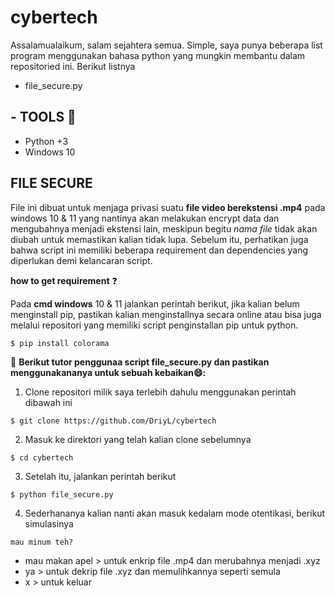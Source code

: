 # cybertech 
Assalamualaikum, salam sejahtera semua. Simple, saya punya beberapa list program menggunakan bahasa python yang mungkin membantu dalam repositoried ini. Berikut listnya
- file_secure.py

## - TOOLS 🐍
+ Python +3
+ Windows 10

## FILE SECURE
  File ini dibuat untuk menjaga privasi suatu **file video berekstensi .mp4** pada windows 10 & 11 yang nantinya akan melakukan encrypt data dan mengubahnya menjadi ekstensi lain, meskipun begitu *nama file* tidak akan diubah untuk memastikan kalian tidak lupa. Sebelum itu, perhatikan juga bahwa script ini memiliki beberapa requirement dan dependencies yang diperlukan demi kelancaran script. 
  
**how to get requirement** :question:

Pada **cmd windows** 10 & 11 jalankan perintah berikut, jika kalian belum menginstall pip, pastikan kalian menginstallnya secara online atau bisa juga melalui repositori yang memiliki script penginstallan pip untuk python.

```$ pip install colorama```

:rocket: **Berikut tutor penggunaa script file_secure.py dan pastikan menggunakananya untuk sebuah kebaikan:smile::**
1. Clone repositori milik saya terlebih dahulu menggunakan perintah dibawah ini

```$ git clone https://github.com/DriyL/cybertech```

2. Masuk ke direktori yang telah kalian clone sebelumnya

```$ cd cybertech```

3. Setelah itu, jalankan perintah berikut

```$ python file_secure.py```

4. Sederhananya kalian nanti akan masuk kedalam mode otentikasi, berikut simulasinya

```mau minum teh?```

+ mau makan apel > untuk enkrip file .mp4 dan merubahnya menjadi .xyz
+ ya > untuk dekrip file .xyz dan memulihkannya seperti semula
+ x > untuk keluar

